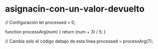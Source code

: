 # asignacin-con-un-valor-devuelto
// Configuración
let processed = 0;

function processArg(num) {
  return (num + 3) / 5;
}

// Cambia solo el código debajo de esta línea
processed = processArg(7);

